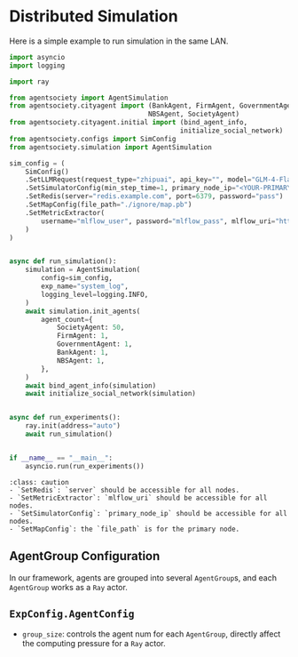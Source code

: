 # Distributed Simulation

Here is a simple example to run simulation in the same LAN.

```python
import asyncio
import logging

import ray

from agentsociety import AgentSimulation
from agentsociety.cityagent import (BankAgent, FirmAgent, GovernmentAgent,
                                   NBSAgent, SocietyAgent)
from agentsociety.cityagent.initial import (bind_agent_info,
                                           initialize_social_network)
from agentsociety.configs import SimConfig
from agentsociety.simulation import AgentSimulation

sim_config = (
    SimConfig()
    .SetLLMRequest(request_type="zhipuai", api_key="", model="GLM-4-Flash")
    .SetSimulatorConfig(min_step_time=1, primary_node_ip="<YOUR-PRIMARY-IP>")
    .SetRedis(server="redis.example.com", port=6379, password="pass")
    .SetMapConfig(file_path="./ignore/map.pb")
    .SetMetricExtractor(
        username="mlflow_user", password="mlflow_pass", mlflow_uri="http://mlflow:5000"
    )
)


async def run_simulation():
    simulation = AgentSimulation(
        config=sim_config,
        exp_name="system_log",
        logging_level=logging.INFO,
    )
    await simulation.init_agents(
        agent_count={
            SocietyAgent: 50,
            FirmAgent: 1,
            GovernmentAgent: 1,
            BankAgent: 1,
            NBSAgent: 1,
        },
    )
    await bind_agent_info(simulation)
    await initialize_social_network(simulation)


async def run_experiments():
    ray.init(address="auto")
    await run_simulation()


if __name__ == "__main__":
    asyncio.run(run_experiments())

```

```{admonition} Caution
:class: caution
- `SetRedis`: `server` should be accessible for all nodes.
- `SetMetricExtractor`: `mlflow_uri` should be accessible for all nodes. 
- `SetSimulatorConfig`: `primary_node_ip` should be accessible for all nodes. 
- `SetMapConfig`: the `file_path` is for the primary node.
```

## AgentGroup Configuration

In our framework, agents are grouped into several `AgentGroup`s, and each `AgentGroup` works as a `Ray` actor.

## `ExpConfig.AgentConfig`

- `group_size`: controls the agent num for each `AgentGroup`, directly affect the computing pressure for a `Ray` actor.

